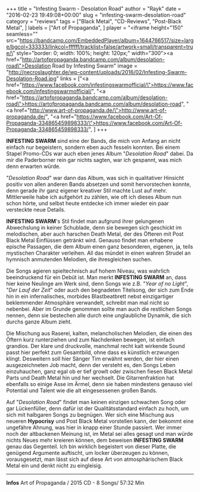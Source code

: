 +++
title = "Infesting Swarm - Desolation Road"
author = "Rayk"
date = "2016-02-23 19:49:08+00:00"
slug = "infesting-swarm-desolation-road"
category = "reviews"
tags = ["Black Metal", "CD-Reviews", "Post-Black Metal", ]
labels = ["Art of Propaganda", ]
player = "<iframe height=\"150\" seamless=\"\" src=\"https://bandcamp.com/EmbeddedPlayer/album=1644766517/size=large/bgcol=333333/linkcol=ffffff/tracklist=false/artwork=small/transparent=true/\" style=\"border: 0; width: 100%; height: 120px;\" width=\"300\"><a href=\"http://artofpropaganda.bandcamp.com/album/desolation-road\">Desolation Road by Infesting Swarm</a></iframe>"
image = "http://necroslaughter.de/wp-content/uploads/2016/02/Infesting-Swarm-Desolation-Road.jpg"
links = ["<a href=\"https://www.facebook.com/infestingswarmofficial/\">https://www.facebook.com/infestingswarmofficial/</a>", "<a href=\"https://artofpropaganda.bandcamp.com/album/desolation-road\">https://artofpropaganda.bandcamp.com/album/desolation-road</a>", "<a href=\"http://www.art-of-propaganda.de/\">http://www.art-of-propaganda.de/</a>", "<a href=\"https://www.facebook.com/Art-Of-Propaganda-334865459898333/\">https://www.facebook.com/Art-Of-Propaganda-334865459898333/</a>", ]
+++

**INFESTING SWARM** sind eine der Bands, die mich von Anfang an nicht einfach nur begeistern, sondern eben auch fesseln konnten. Bei einem Stapel Promo-CDs war auch eben jenes Album "_Desolation Road_" dabei. Da mir die Paderborner rein gar nichts sagten, war ich gespannt, was mich denn erwarten würde.

"_Desolation Road_" war dann das Album, was sich in qualitativer Hinsicht positiv von allen anderen Bands absetzen und somit hervorstechen konnte, denn gerade ihr ganz eigener kreativer Stil machte Lust auf mehr. Mittlerweile habe ich aufgehört zu zählen, wie oft ich dieses Album nun schon hörte, und selbst heute entdecke ich immer wieder ein paar versteckte neue Details.

**INFESTING SWARM**'s Stil findet man aufgrund ihrer gelungenen Abwechslung in keiner Schublade, denn sie bewegen sich geschickt im melodischen, aber auch harschen Death Metal, der des Öfteren mit Post Black Metal Einflüssen getränkt wird. Genauso findet man erhabene epische Passagen, die dem Album einen ganz besonderen, eigenen, ja, teils mystischen Charakter verleihen. All das mündet in einen wahren Strudel an hymnisch anmutenden Melodien, die ihresgleichen suchen.

Die Songs agieren spieltechnisch auf hohem Niveau, was wahrlich beeindruckend für ein Debüt ist. Man merkt **INFESTING SWARM** an, dass hier keine Neulinge am Werk sind, denn Songs wie z.B. "_Year of no Light_", "_Der Lauf der Zeit_" oder auch den begnadeten Titelsong, der sich zum Ende hin in ein infernalisches, morbides Blastbeatbrett nebst einzigartiger beklemmender Atmosphäre verwandelt, schreibt man mal nicht so nebenbei. Aber im Grunde genommen sollte man auch die restlichen Songs nennen, denn sie bestechen alle durch eine unglaubliche Dynamik, die sich durchs ganze Album zieht.

Die Mischung aus Raserei, kalten, melancholischen Melodien, die einen des Öftern kurz runterziehen und zum Nachdenken bewegen, ist einfach grandios. Der klare und druckvolle, manchmal recht kalt wirkende Sound passt hier perfekt zum Gesamtbild, ohne dass es künstlich erzwungen klingt.
Desweitern soll hier Sänger Tim erwähnt werden, der hier einen ausgezeichneten Job macht, denn der versteht es, den Songs Leben einzuhauchen, ganz egal ob er tief growlt oder zwischen fiesen Black Metal Parts und Death Metal hin und her wechselt.
Die Gitarrenfraktion hat ebenfalls so einige Asse im Ärmel, denn sie haben mindestens genauso viel Potential und Talent wie die alt eingesessenen großen Bands.

Auf "_Desolation Road_" findet man keinen einzigen schwachen Song oder gar Lückenfüller, denn dafür ist der Qualitätsstandard einfach zu hoch, um sich mit halbgaren Songs zu begnügen. Wer sich eine Mischung aus neueren **Hypocrisy** und Post Black Metal vorstellen kann, der bekommt eine ungefähre Ahnung, was hier in knapp einer Stunde passiert.
Wer immer noch der altbackenen Meinung ist, im Metal sei alles gesagt und man würde nichts Neues mehr kreieren können, dem beweisen **INFESTING SWARM** genau das Gegenteil. Ich bin wirklich begeistert von dieser Platte, die genügend Argumente auftischt, um locker überzeugen zu können, vorausgesetzt, man lässt sich auf diese Art von atmosphärischem Black Metal ein und denkt nicht zu eingleisig.





---
**Infos**
Art of Propaganda / 2015
CD - 8 Songs/ 57:32 Min
